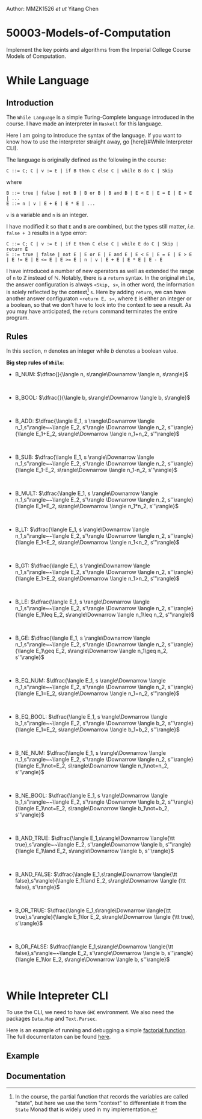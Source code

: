 Author: MMZK1526 *et ut* Yitang Chen

# 50003-Models-of-Computation
Implement the key points and algorithms from the Imperial College Course Models of Computation.  

# While Language

## Introduction
The ```While Language``` is a simple Turing-Complete language introduced in the course. I have made an interpreter in ```Haskell``` for this language.  

Here I am going to introduce the syntax of the language. If you want to know how to use the interpreter straight away, go [here](#While Interpreter CLI).

The language is originally defined as the following in the course:

```
C ::= C; C | v := E | if B then C else C | while B do C | Skip
```

where

```
B ::= true | false | not B | B or B | B and B | E < E | E = E | E > E | ...
E ::= n | v | E + E | E * E | ...
```

```v``` is a variable and ```n``` is an integer.

I have modified it so that ```E``` and ```B``` are combined, but the types still matter, *i.e.* ```false + 3``` results in a type error:  

```
C ::= C; C | v := E | if E then C else C | while E do C | Skip | return E
E ::= true | false | not E | E or E | E and E | E < E | E = E | E > E | E != E | E <= E | E >= E | n | v | E + E | E * E | E - E
```

I have introduced a number of new operators as well as extended the range of ```n``` to $\mathbb Z$ instead of $\mathbb N$. Notably, there is a ```return``` syntax. In the original ```While```, the answer configuration is always ```<Skip, s>```, in other word, the information is solely reflected by the context[^1] ```s```. Here by adding ```return```, we can have another answer configuraton ```<return E, s>```, where ```E``` is either an integer or a boolean, so that we don't have to look into the context to see a result. As you may have anticipated, the ```return``` command terminates the entire program.  

## Rules
In this section, $n$ denotes an integer while $b$ denotes a boolean value.

**Big step rules of ```While```**:
* B_NUM: $\dfrac{}{\langle n, s\rangle\Downarrow \langle n, s\rangle}$
</br >

* B_BOOL: $\dfrac{}{\langle b, s\rangle\Downarrow \langle b, s\rangle}$
</br >

* B_ADD: $\dfrac{\langle E_1, s \rangle\Downarrow \langle n_1,s'\rangle~~\langle E_2, s'\rangle \Downarrow \langle n_2, s''\rangle}{\langle E_1+E_2, s\rangle\Downarrow \langle n_1+n_2, s''\rangle}$
</br >

* B_SUB: $\dfrac{\langle E_1, s \rangle\Downarrow \langle n_1,s'\rangle~~\langle E_2, s'\rangle \Downarrow \langle n_2, s''\rangle}{\langle E_1-E_2, s\rangle\Downarrow \langle n_1-n_2, s''\rangle}$
</br >

* B_MULT: $\dfrac{\langle E_1, s \rangle\Downarrow \langle n_1,s'\rangle~~\langle E_2, s'\rangle \Downarrow \langle n_2, s''\rangle}{\langle E_1*E_2, s\rangle\Downarrow \langle n_1*n_2, s''\rangle}$
</br >

* B_LT: $\dfrac{\langle E_1, s \rangle\Downarrow \langle n_1,s'\rangle~~\langle E_2, s'\rangle \Downarrow \langle n_2, s''\rangle}{\langle E_1<E_2, s\rangle\Downarrow \langle n_1<n_2, s''\rangle}$
</br >

* B_GT: $\dfrac{\langle E_1, s \rangle\Downarrow \langle n_1,s'\rangle~~\langle E_2, s'\rangle \Downarrow \langle n_2, s''\rangle}{\langle E_1>E_2, s\rangle\Downarrow \langle n_1>n_2, s''\rangle}$
</br >

* B_LE: $\dfrac{\langle E_1, s \rangle\Downarrow \langle n_1,s'\rangle~~\langle E_2, s'\rangle \Downarrow \langle n_2, s''\rangle}{\langle E_1\leq E_2, s\rangle\Downarrow \langle n_1\leq n_2, s''\rangle}$
</br >

* B_GE: $\dfrac{\langle E_1, s \rangle\Downarrow \langle n_1,s'\rangle~~\langle E_2, s'\rangle \Downarrow \langle n_2, s''\rangle}{\langle E_1\geq E_2, s\rangle\Downarrow \langle n_1\geq n_2, s''\rangle}$
</br >

* B_EQ_NUM: $\dfrac{\langle E_1, s \rangle\Downarrow \langle n_1,s'\rangle~~\langle E_2, s'\rangle \Downarrow \langle n_2, s''\rangle}{\langle E_1=E_2, s\rangle\Downarrow \langle n_1=n_2, s''\rangle}$
</br >

* B_EQ_BOOL: $\dfrac{\langle E_1, s \rangle\Downarrow \langle b_1,s'\rangle~~\langle E_2, s'\rangle \Downarrow \langle b_2, s''\rangle}{\langle E_1=E_2, s\rangle\Downarrow \langle b_1=b_2, s''\rangle}$
</br >

* B_NE_NUM: $\dfrac{\langle E_1, s \rangle\Downarrow \langle n_1,s'\rangle~~\langle E_2, s'\rangle \Downarrow \langle n_2, s''\rangle}{\langle E_1\not=E_2, s\rangle\Downarrow \langle n_1\not=n_2, s''\rangle}$
</br >

* B_NE_BOOL: $\dfrac{\langle E_1, s \rangle\Downarrow \langle b_1,s'\rangle~~\langle E_2, s'\rangle \Downarrow \langle b_2, s''\rangle}{\langle E_1\not=E_2, s\rangle\Downarrow \langle b_1\not=b_2, s''\rangle}$
</br >

* B_AND_TRUE: $\dfrac{\langle E_1,s\rangle\Downarrow \langle{\tt true},s'\rangle~~\langle E_2, s'\rangle\Downarrow \langle b, s''\rangle}{\langle E_1\land E_2, s\rangle\Downarrow \langle b, s''\rangle}$
</br >

* B_AND_FALSE: $\dfrac{\langle E_1,s\rangle\Downarrow \langle{\tt false},s'\rangle}{\langle E_1\land E_2, s\rangle\Downarrow \langle {\tt false}, s'\rangle}$
</br >

* B_OR_TRUE: $\dfrac{\langle E_1,s\rangle\Downarrow \langle{\tt true},s'\rangle}{\langle E_1\lor E_2, s\rangle\Downarrow \langle {\tt true}, s'\rangle}$
</br >

* B_OR_FALSE: $\dfrac{\langle E_1,s\rangle\Downarrow \langle{\tt false},s'\rangle~~\langle E_2, s'\rangle\Downarrow \langle b, s''\rangle}{\langle E_1\lor E_2, s\rangle\Downarrow \langle b, s''\rangle}$
</br >

[^1]: In the course, the partial function that records the variables are called "state", but here we use the term "context" to differentiate it from the ```State``` Monad that is widely used in my implementation.  

# While Intepreter CLI
To use the CLI, we need to have ```GHC``` environment. We also need the packages ```Data.Map``` and ```Text.Parsec```.  

Here is an example of running and debugging a simple [factorial function](##Example). The full documentaton can be found [here](##Documentation).  

## Example

## Documentation
